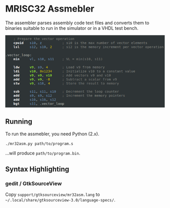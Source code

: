# MRISC32 Assmebler

The assembler parses assembly code text files and converts them to binaries suitable to run in the simulator or in a VHDL test bench.

![MRISC32 Assembly Language](mr32asm.png)

## Running

To run the assmebler, you need Python (2.x).

```bash
./mr32asm.py path/to/program.s
```

...will produce `path/to/program.bin`.

## Syntax Highlighting

### gedit / GtkSourceView

Copy `support/gtksourceview/mr32asm.lang` to `~/.local/share/gtksourceview-3.0/language-specs/`.

